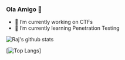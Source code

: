### Ola Amigo 👋


- 🔭 I’m currently working on CTFs
- 🌱 I’m currently learning Penetration Testing


![Raj's github stats](https://github-readme-stats.vercel.app/api?username=Rajchowdhury420&count_private=true&show_icons=true&theme=radical)

[![Top Langs](https://github-readme-stats.vercel.app/api/top-langs/?username=Rajchowdhury420&layout=compact)]
